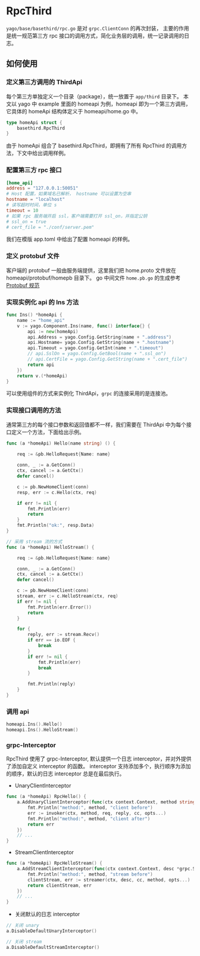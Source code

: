 # RpcThird

`yago/base/basethird/rpc.go` 是对 `grpc.ClientConn` 的再次封装，
主要的作用是统一规范第三方 rpc 接口的调用方式，简化业务层的调用，统一记录调用的日志。

## 如何使用
### 定义第三方调用的 ThirdApi
每个第三方单独定义一个目录（package），统一放置于 `app/third` 目录下。
本文以 yago 中 example 里面的 homeapi 为例，homeapi 即为一个第三方调用，
它具体的 homeApi 结构体定义于 homeapi/home.go 中。

```go
type homeApi struct {
	basethird.RpcThird
}
```

由于 homeApi 组合了 basethird.RpcThird，即拥有了所有 RpcThird 的调用方法，下文中给出调用样例。

### 配置第三方 rpc 接口
```toml
[home_api]
address = "127.0.0.1:50051"
# Host 配置，如果域名已解析， hostname 可以设置为空串
hostname = "localhost"
# 读写超时时间，单位 s
timeout = 10
# 如果 rpc 服务端开启 ssl，客户端需要打开 ssl_on，并指定公钥
# ssl_on = true
# cert_file = "./conf/server.pem"

```
我们在模版 app.toml 中给出了配置 homeapi 的样例。

### 定义 protobuf 文件
客户端的 protobuf 一般由服务端提供，这里我们把 home.proto 文件放在 homeapi/protobuf/homepb 目录下。
go 中间文件 `home.pb.go` 的生成参考 [Protobuf 规范](/module/controller/protobuf.md)

### 实现实例化 api 的 Ins 方法
```go
func Ins() *homeApi {
	name := "home_api"
	v := yago.Component.Ins(name, func() interface{} {
		api := new(homeApi)
		api.Address = yago.Config.GetString(name + ".address")
		api.Hostname= yago.Config.GetString(name + ".hostname")
		api.Timeout = yago.Config.GetInt(name + ".timeout")
        // api.SslOn = yago.Config.GetBool(name + ".ssl_on")
        // api.CertFile = yago.Config.GetString(name + ".cert_file")
		return api
	})
	return v.(*homeApi)
}
```
可以使用组件的方式来实例化 ThirdApi，`grpc` 的连接采用的是连接池。

### 实现接口调用的方法
通常第三方的每个接口参数和返回值都不一样，我们需要在 ThirdApi 中为每个接口定义一个方法，下面给出示例。

```go
func (a *homeApi) Hello(name string) () {
    
    req := &pb.HelloRequest{Name: name}

    conn, _ := a.GetConn()
    ctx, cancel := a.GetCtx()
    defer cancel()

    c := pb.NewHomeClient(conn)
    resp, err := c.Hello(ctx, req)

    if err != nil {
        fmt.Println(err)
        return
    }
    fmt.Println("ok:", resp.Data)
}

// 采用 stream 流的方式
func (a *homeApi) HelloStream() {

	req := &pb.HelloRequest{Name: name}

	conn, _ := a.GetConn()
	ctx, cancel := a.GetCtx()
	defer cancel()

	c := pb.NewHomeClient(conn)
	stream, err := c.HelloStream(ctx, req)
	if err != nil {
		fmt.Println(err.Error())
		return
	}

	for {
		reply, err := stream.Recv()
		if err == io.EOF {
			break
		}
		if err != nil {
			fmt.Println(err)
			break
		}

		fmt.Println(reply)
	}
}
```


### 调用 api
```go
homeapi.Ins().Hello()
homeapi.Ins().HelloStream()

```

### grpc-Interceptor
RpcThird 使用了 grpc-Interceptor, 默认提供一个日志 interceptor，并对外提供了添加自定义 interceptor 的函数。
interceptor 支持添加多个，执行顺序为添加的顺序，默认的日志 interceptor 总是在最后执行。

* UnaryClientInterceptor 

```go
func (a *homeApi) RpcHello() {
	a.AddUnaryClientInterceptor(func(ctx context.Context, method string, req, reply interface{}, cc *grpc.ClientConn, invoker grpc.UnaryInvoker, opts ...grpc.CallOption) error {
        fmt.Println("method:", method, "client before")
        err := invoker(ctx, method, req, reply, cc, opts...)
        fmt.Println("method:", method, "client after")
        return err
    })
    // ...
}
```

* StreamClientInterceptor

```go
func (a *homeApi) RpcHelloStream() {
    a.AddStreamClientInterceptor(func(ctx context.Context, desc *grpc.StreamDesc, cc *grpc.ClientConn, method string, streamer grpc.Streamer, opts ...grpc.CallOption) (stream grpc.ClientStream, e error) {
        fmt.Println("method:", method, "stream before")
        clientStream, err := streamer(ctx, desc, cc, method, opts...)
        return clientStream, err
    })
    // ...
}
```

* 关闭默认的日志 interceptor

```go
// 关闭 unary
a.DisableDefaultUnaryInterceptor()

// 关闭 stream
a.DisableDefaultStreamInterceptor()
```

